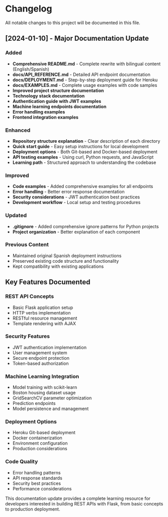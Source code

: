 # Changelog

All notable changes to this project will be documented in this file.

## [2024-01-10] - Major Documentation Update

### Added
- **Comprehensive README.md** - Complete rewrite with bilingual content (English/Spanish)
- **docs/API_REFERENCE.md** - Detailed API endpoint documentation
- **docs/DEPLOYMENT.md** - Step-by-step deployment guide for Heroku
- **docs/EXAMPLES.md** - Complete usage examples with code samples
- **Improved project structure documentation**
- **Technology stack documentation**
- **Authentication guide with JWT examples**
- **Machine learning endpoints documentation**
- **Error handling examples**
- **Frontend integration examples**

### Enhanced
- **Repository structure explanation** - Clear description of each directory
- **Quick start guide** - Easy setup instructions for local development
- **Deployment options** - Both Git-based and Docker-based deployment
- **API testing examples** - Using curl, Python requests, and JavaScript
- **Learning path** - Structured approach to understanding the codebase

### Improved
- **Code examples** - Added comprehensive examples for all endpoints
- **Error handling** - Better error response documentation
- **Security considerations** - JWT authentication best practices
- **Development workflow** - Local setup and testing procedures

### Updated
- **.gitignore** - Added comprehensive ignore patterns for Python projects
- **Project organization** - Better explanation of each component

### Previous Content
- Maintained original Spanish deployment instructions
- Preserved existing code structure and functionality
- Kept compatibility with existing applications

## Key Features Documented

### REST API Concepts
- Basic Flask application setup
- HTTP verbs implementation
- RESTful resource management
- Template rendering with AJAX

### Security Features
- JWT authentication implementation
- User management system
- Secure endpoint protection
- Token-based authorization

### Machine Learning Integration
- Model training with scikit-learn
- Boston housing dataset usage
- GridSearchCV parameter optimization
- Prediction endpoints
- Model persistence and management

### Deployment Options
- Heroku Git-based deployment
- Docker containerization
- Environment configuration
- Production considerations

### Code Quality
- Error handling patterns
- API response standards
- Security best practices
- Performance considerations

This documentation update provides a complete learning resource for developers interested in building REST APIs with Flask, from basic concepts to production deployment.